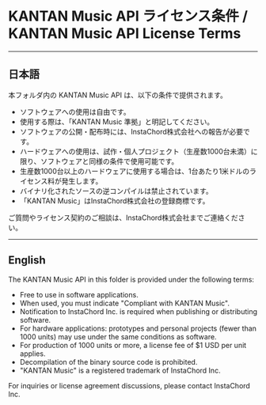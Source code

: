 # KANTAN Music API ライセンス条件 / KANTAN Music API License Terms

---

## 日本語

本フォルダ内の KANTAN Music API は、以下の条件で提供されます。

- ソフトウェアへの使用は自由です。
- 使用する際は、「KANTAN Music 準拠」と明記してください。
- ソフトウェアの公開・配布時には、InstaChord株式会社への報告が必要です。
- ハードウェアへの使用は、試作・個人プロジェクト（生産数1000台未満）に限り、ソフトウェアと同様の条件で使用可能です。
- 生産数1000台以上のハードウェアに使用する場合は、1台あたり1米ドルのライセンス料が発生します。
- バイナリ化されたソースの逆コンパイルは禁止されています。
- 「KANTAN Music」はInstaChord株式会社の登録商標です。

ご質問やライセンス契約のご相談は、InstaChord株式会社までご連絡ください。

---

## English

The KANTAN Music API in this folder is provided under the following terms:

- Free to use in software applications.
- When used, you must indicate "Compliant with KANTAN Music".
- Notification to InstaChord Inc. is required when publishing or distributing software.
- For hardware applications: prototypes and personal projects (fewer than 1000 units) may use under the same conditions as software.
- For production of 1000 units or more, a license fee of $1 USD per unit applies.
- Decompilation of the binary source code is prohibited.
- "KANTAN Music" is a registered trademark of InstaChord Inc.

For inquiries or license agreement discussions, please contact InstaChord Inc.

